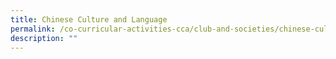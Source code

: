 ```yaml
---
title: Chinese Culture and Language
permalink: /co-curricular-activities-cca/club-and-societies/chinese-culture-and-language/
description: ""
---
```

